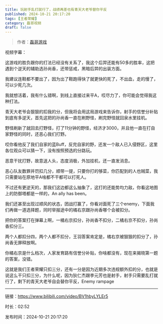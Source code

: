 ```yaml
---
title: 玩射手乱打就行了，战绩再差也有青天大老爷替你平反
published: 2024-10-21 20:17:20
tags: [王者荣耀]
category: 磊哥视频
draft: false
---
```



> 作者：[磊哥游戏](https://space.bilibili.com/268941858?spm_id_from=333.788.upinfo.head.click)

视频字幕：

这游戏的胜负跟你的打法已经没有关系了，我这个后羿还能有50多的胜率，这把遇到个逆天的辅助选孙尚香，还带惩戒，黑暗后羿的出装方面。

我建议连鞋都不要出了，因为出了鞋跑得快了就更快的死了，不出血，走的慢了，可以少死几次。

我就想活着，我有什么错啊，到线上直接过来平A，哎尽力了，你可能会觉得我这种打法。

青天大老爷会狠狠的扣我的分，但我将会用这局游戏来告诉你，射手的信誉分补贴到底有多逆天，首先这把的孙尚香一直在刷野怪，刷完野怪就回泉水里挂机。

野怪刷新了就回去打野怪，打了11分钟的野怪，经济才3000，并且他一直在打自家野怪的同时，还恶心我们打野。

哎你看他反了我们自家的蓝Buff，反完自家的野，还发一个敌人已入侵野区，这里各位观众可以猜一下，没有按照预选的分路玩。

恶意干扰打野，故意送人头，态度消极，外加挂机，还一直发消息。

恶心队友数罪并罚扣几分，顺带一提，只要你打的够菜，你匹配到的人也贼菜，我只需要站在原地平A啥都不干都可以打死人。

不过还有更逆天的，那我们这边都这么抽象了，这打的还能势均力敌，你看这地图上的防御塔都是一样的，An ally has been。

我们还甚至出现过顺风的状态，团战打赢了，你看对面死了三个enemy，下面我们再做一道选择题，同时举报途中的橘右京跟孙尚香哪个会被扣分。

把你的答案打在弹幕上啊，一橘右京扣分，孙尚香不扣分，二橘右京不扣分，孙尚香扣分三。

两个人都扣分四，两个人都不扣分，王羽答案肯定是，橘右京被狠狠的扣分了，孙尚香无罪释放啊。

你橘右京是什么档次，人家发育路有信誉分补贴，你啥都没有，现在来揭晓第一题的答案，没错。

这就是我们王者荣耀只扣三分，还有一分是因为近期多次违规额外扣的分，也就是说这么干只扣三分，为什么呢，因为狄仁杰跟李元芳也是射手，射手只需要乱打就行了，剩下的青天大老爷自会替你平反，Enemy rampage

---

链接：https://www.bilibili.com/video/BV1hbyLYLEr5

时长：02:52

发布时间：2024-10-21 20:17:20
